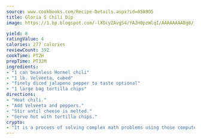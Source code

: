 ```yaml
---
source: www.cookbooks.com/Recipe-Details.aspx?id=858905
title: Gloria S Chili Dip
image: https://1.bp.blogspot.com/-lXOcyZAvgS4/YA2H0pzWlqI/AAAAAAAABg8/_HX4JI-WmFM0Tz684w_qYjP9vBzksmFNgCLcBGAsYHQ/s219/20.png

yield: 8
ratingValue: 4
calories: 277 calories
reviewCount: 392
cookTime: PT2H
prepTime: PT32M
ingredients:
- "1 can beanless Hormel chili"
- "1 lb. Velveeta, cubed"
- "finely diced jalapeno pepper to taste optional"
- "1 large bag tortilla chips"
directions:
- "Heat chili."
- "Add Velveeta and peppers."
- "Stir until cheese is melted."
- "Serve hot with tortilla chips."
crypto:
- "It is a process of solving complex math problems using those computers which run bitcoin software."
---
```

